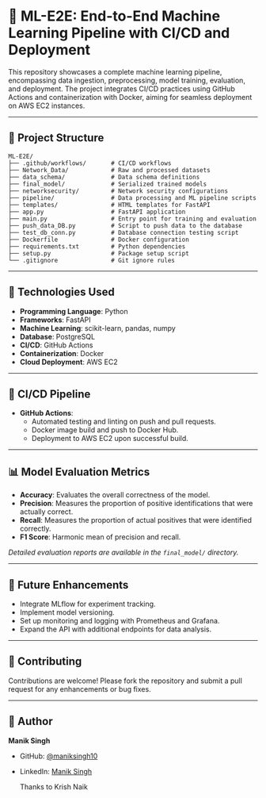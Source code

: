 # 🚀 ML-E2E: End-to-End Machine Learning Pipeline with CI/CD and Deployment

This repository showcases a complete machine learning pipeline, encompassing data ingestion, preprocessing, model training, evaluation, and deployment. The project integrates CI/CD practices using GitHub Actions and containerization with Docker, aiming for seamless deployment on AWS EC2 instances.

---

## 📁 Project Structure

```
ML-E2E/
├── .github/workflows/       # CI/CD workflows
├── Network_Data/            # Raw and processed datasets
├── data_schema/             # Data schema definitions
├── final_model/             # Serialized trained models
├── networksecurity/         # Network security configurations
├── pipeline/                # Data processing and ML pipeline scripts
├── templates/               # HTML templates for FastAPI
├── app.py                   # FastAPI application
├── main.py                  # Entry point for training and evaluation
├── push_data_DB.py          # Script to push data to the database
├── test_db_conn.py          # Database connection testing script
├── Dockerfile               # Docker configuration
├── requirements.txt         # Python dependencies
├── setup.py                 # Package setup script
└── .gitignore               # Git ignore rules
```

---

## 🧰 Technologies Used

- **Programming Language**: Python
- **Frameworks**: FastAPI
- **Machine Learning**: scikit-learn, pandas, numpy
- **Database**: PostgreSQL
- **CI/CD**: GitHub Actions
- **Containerization**: Docker
- **Cloud Deployment**: AWS EC2

---

## 🔄 CI/CD Pipeline

- **GitHub Actions**:
  - Automated testing and linting on push and pull requests.
  - Docker image build and push to Docker Hub.
  - Deployment to AWS EC2 upon successful build.

---

## 📊 Model Evaluation Metrics

- **Accuracy**: Evaluates the overall correctness of the model.
- **Precision**: Measures the proportion of positive identifications that were actually correct.
- **Recall**: Measures the proportion of actual positives that were identified correctly.
- **F1 Score**: Harmonic mean of precision and recall.

*Detailed evaluation reports are available in the `final_model/` directory.*

---

## 📌 Future Enhancements

- Integrate MLflow for experiment tracking.
- Implement model versioning.
- Set up monitoring and logging with Prometheus and Grafana.
- Expand the API with additional endpoints for data analysis.

---

## 🤝 Contributing

Contributions are welcome! Please fork the repository and submit a pull request for any enhancements or bug fixes.

---

## 👤 Author

**Manik Singh**

- GitHub: [@maniksingh10](https://github.com/maniksingh10)
- LinkedIn: [Manik Singh](https://www.linkedin.com/in/maniksingh10/)

  Thanks to Krish Naik
